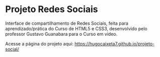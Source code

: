 <h1>Projeto Redes Sociais</h1>

<p>Interface de compartilhamento de Redes Sociais, feita para aprendizado/prática do Curso de HTML5 e CSS3, desenvolvido pelo professor Gustavo Guanabara para o Curso em video.</p>

Acesse a página do projeto aqui: https://hugocaixeta7.github.io/projeto-social/

